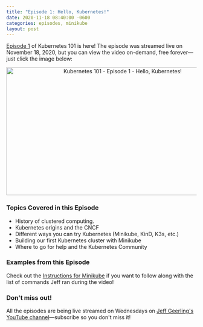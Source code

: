 ```yaml
---
title: "Episode 1: Hello, Kubernetes!"
date: 2020-11-18 08:40:00 -0600
categories: episodes, minikube
layout: post
---
```

[Episode 1](https://www.youtube.com/watch?v=IcslsH7OoYo) of Kubernetes 101 is here! The episode was streamed live on November 18, 2020, but you can view the video on-demand, free forever—just click the image below:

<div style="text-align: center;" class="thumb-wrapper">
  <a href="https://www.youtube.com/watch?v=IcslsH7OoYo">
    <img src="/assets/images/episode-01.jpg" width="600" height="338" alt="Kubernetes 101 - Episode 1 - Hello, Kubernetes!" class="parent-img-responsive"><span></span>
  </a>
</div>

### Topics Covered in this Episode

  - History of clustered computing.
  - Kubernetes origins and the CNCF
  - Different ways you can try Kubernetes (Minikube, KinD, K3s, etc.)
  - Building our first Kubernetes cluster with Minikube
  - Where to go for help and the Kubernetes Community

### Examples from this Episode

Check out the [Instructions for Minikube](https://github.com/geerlingguy/kubernetes-101/tree/master/episode-01#instructions-for-minikube) if you want to follow along with the list of commands Jeff ran during the video!

### Don't miss out!

All the episodes are being live streamed on Wednesdays on [Jeff Geerling's YouTube channel](https://www.youtube.com/c/JeffGeerling)—subscribe so you don't miss it!
